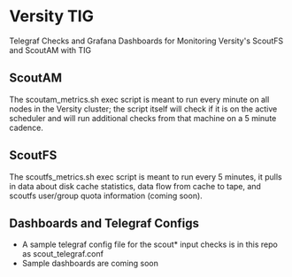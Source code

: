 # Versity TIG 
Telegraf Checks and Grafana Dashboards for Monitoring Versity's ScoutFS and ScoutAM with TIG

## ScoutAM
The scoutam_metrics.sh exec script is meant to run every minute on all nodes in the Versity cluster; the script itself will check if it is on the active scheduler and will run additional checks from that machine on a 5 minute cadence.

## ScoutFS
The scoutfs_metrics.sh exec script is meant to run every 5 minutes, it pulls in data about disk cache statistics, data flow from cache to tape, and scoutfs user/group quota information (coming soon).  

## Dashboards and Telegraf Configs
- A sample telegraf config file for the scout* input checks is in this repo as scout_telegraf.conf
- Sample dashboards are coming soon
